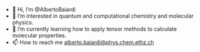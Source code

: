 - 👋 Hi, I’m @AlbertoBaiardi
- 👀 I’m interested in quantum and computational chemistry and molecular physics.
- 🌱 I’m currently learning how to apply tensor methods to calculate molecular properties.
- 📫 How to reach me alberto.baiardi@phys.chem.ethz.ch

<!---
AlbertoBaiardi/AlbertoBaiardi is a ✨ special ✨ repository because its `README.md` (this file) appears on your GitHub profile.
You can click the Preview link to take a look at your changes.
--->
